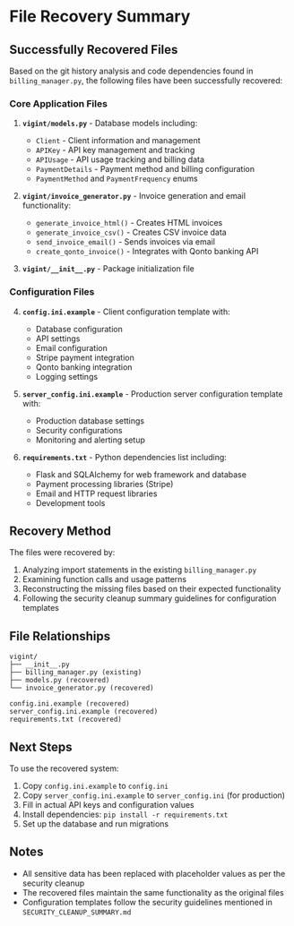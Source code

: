 # File Recovery Summary

## Successfully Recovered Files

Based on the git history analysis and code dependencies found in `billing_manager.py`, the following files have been successfully recovered:

### Core Application Files
1. **`vigint/models.py`** - Database models including:
   - `Client` - Client information and management
   - `APIKey` - API key management and tracking
   - `APIUsage` - API usage tracking and billing data
   - `PaymentDetails` - Payment method and billing configuration
   - `PaymentMethod` and `PaymentFrequency` enums

2. **`vigint/invoice_generator.py`** - Invoice generation and email functionality:
   - `generate_invoice_html()` - Creates HTML invoices
   - `generate_invoice_csv()` - Creates CSV invoice data
   - `send_invoice_email()` - Sends invoices via email
   - `create_qonto_invoice()` - Integrates with Qonto banking API

3. **`vigint/__init__.py`** - Package initialization file

### Configuration Files
4. **`config.ini.example`** - Client configuration template with:
   - Database configuration
   - API settings
   - Email configuration
   - Stripe payment integration
   - Qonto banking integration
   - Logging settings

5. **`server_config.ini.example`** - Production server configuration template with:
   - Production database settings
   - Security configurations
   - Monitoring and alerting setup

6. **`requirements.txt`** - Python dependencies list including:
   - Flask and SQLAlchemy for web framework and database
   - Payment processing libraries (Stripe)
   - Email and HTTP request libraries
   - Development tools

## Recovery Method

The files were recovered by:
1. Analyzing import statements in the existing `billing_manager.py`
2. Examining function calls and usage patterns
3. Reconstructing the missing files based on their expected functionality
4. Following the security cleanup summary guidelines for configuration templates

## File Relationships

```
vigint/
├── __init__.py
├── billing_manager.py (existing)
├── models.py (recovered)
└── invoice_generator.py (recovered)

config.ini.example (recovered)
server_config.ini.example (recovered)
requirements.txt (recovered)
```

## Next Steps

To use the recovered system:
1. Copy `config.ini.example` to `config.ini`
2. Copy `server_config.ini.example` to `server_config.ini` (for production)
3. Fill in actual API keys and configuration values
4. Install dependencies: `pip install -r requirements.txt`
5. Set up the database and run migrations

## Notes

- All sensitive data has been replaced with placeholder values as per the security cleanup
- The recovered files maintain the same functionality as the original files
- Configuration templates follow the security guidelines mentioned in `SECURITY_CLEANUP_SUMMARY.md`